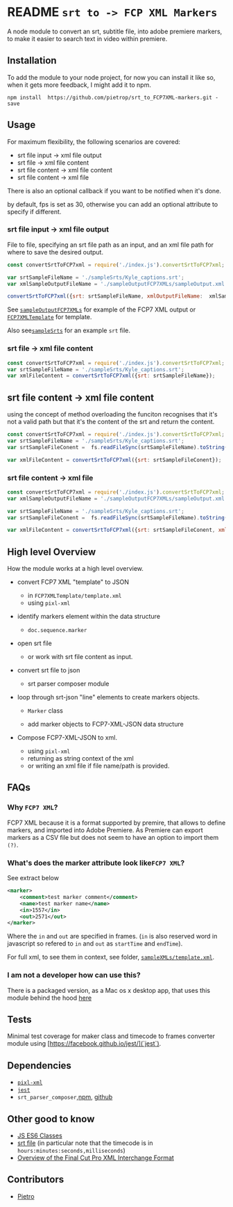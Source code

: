 # README `srt to -> FCP XML Markers`

A node module to convert an srt, subtitle file, into adobe premiere markers, to make it easier to search text in video within premiere. 

## Installation 


To add the module to your node project, for now you can install it like so, when it gets more feedback, I might add it to npm. 

```
npm install  https://github.com/pietrop/srt_to_FCP7XML-markers.git -save
```

## Usage

For maximum flexibility, the following scenarios are covered:

- srt file input -> xml file output 
- srt file  -> xml file content 
- srt file content  -> xml file content
- srt file content  -> xml file  

There is also an optional callback if you want to be notified when it's done.

by default, fps is set as 30, otherwise you can add an optional attribute to specify if different.

### srt file input -> xml file output 

File to file, specifying an srt file path as an input, and an xml file path for where to save the desired output. 

<!-- TODO: check on require index, here and other examples.  -->

```js 
const convertSrtToFCP7xml = require('./index.js').convertSrtToFCP7xml;

var srtSampleFileName = './sampleSrts/Kyle_captions.srt';
var xmlSampleOutputFileName = './sampleOutputFCP7XMLs/sampleOutput.xml';

convertSrtToFCP7xml({srt: srtSampleFileName, xmlOutputFileName:  xmlSampleOutputFileName});
```

See [`sampleOutputFCP7XMLs`](./sampleOutputFCP7XMLs) for example of the FCP7 XML output or [`FCP7XMLTemplate`](./FCP7XMLTemplate) for template.

Also see[`sampleSrts`]('./sampleSrts') for an example `srt` file.


### srt file  -> xml file content 

```js
const convertSrtToFCP7xml = require('./index.js').convertSrtToFCP7xml;
var srtSampleFileName = './sampleSrts/Kyle_captions.srt';
var xmlFileContent = convertSrtToFCP7xml({srt: srtSampleFileName});
```

## srt file content  -> xml file content 

using the concept of method overloading the funciton recognises that it's not a valid path but that it's the content of the srt and return the content. 

```js
const convertSrtToFCP7xml = require('./index.js').convertSrtToFCP7xml;
var srtSampleFileName = './sampleSrts/Kyle_captions.srt';
var srtSampleFileConent =  fs.readFileSync(srtSampleFileName).toString();

var xmlFileContent = convertSrtToFCP7xml({srt: srtSampleFileConent});
```





### srt file content  -> xml file  


```js
const convertSrtToFCP7xml = require('./index.js').convertSrtToFCP7xml;
var xmlSampleOutputFileName = './sampleOutputFCP7XMLs/sampleOutput.xml';

var srtSampleFileName = './sampleSrts/Kyle_captions.srt';
var srtSampleFileConent =  fs.readFileSync(srtSampleFileName).toString();

var xmlFileContent = convertSrtToFCP7xml({srt: srtSampleFileConent, xmlOutputFileName: xmlSampleOutputFileName});
```



## High level Overview 

How the module works at a high level overview.

- convert FCP7 XML "template" to JSON
	- in `FCP7XMLTemplate/template.xml`
	- using `pixl-xml`

- identify markers element within the data structure 
	- `doc.sequence.marker`

- open srt file 
	- or work with srt file content as input. 

- convert srt file to json 
	- srt parser composer module

- loop through srt-json "line" elements to create markers objects. 
	- `Marker` class 

	- add marker objects to FCP7-XML-JSON data structure

- Compose FCP7-XML-JSON to xml.
	- using `pixl-xml`
	- returning as string context of the xml 
	- or writing an xml file if file name/path is provided. 


## FAQs

### Why `FCP7 XML`?
FCP7 XML because it is a format supported by premire, that allows to define markers, and imported into Adobe Premiere. As Premiere can export markers as a CSV file but does not seem to have an option to import them `(?)`.

### What's does the marker attribute look like`FCP7 XML`?

See extract below

```xml
<marker>
	<comment>test marker comment</comment>
	<name>test marker name</name>
	<in>1557</in>
	<out>2571</out>
</marker>
```

Where the `in` and `out` are specified in frames. (`in` is also reserved word in javascript so refered to `in` and `out` as `startTime` and `endTime`).

For full xml, to see them in context, see folder, [`sampleXMLs/template.xml`](./FCP7XMLTemplate/template.xml). 

### I am not a developer how can use this?

There is a packaged version, as a Mac os x desktop app, that uses this module behind the hood [here](https://github.com/pietrop/srt_to_FCP7XML-markers_electron)


<!-- 

### What other options are there to do this?

...

 -->

## Tests

Minimal test coverage for maker class and timecode to frames converter module using [https://facebook.github.io/jest/](`jest`).


## Dependencies

- [`pixl-xml`](https://www.npmjs.com/package/pixl-xml)
- [`jest`](https://facebook.github.io/jest/)
- `srt_parser_composer`,[npm](https://www.npmjs.com/package/srt_parser_composer), [github](https://github.com/pietrop/srtParserComposer)


## Other good to know  

- [JS ES6 Classes](https://developer.mozilla.org/en-US/docs/Web/JavaScript/Reference/Classes)
- [srt file](https://en.wikipedia.org/wiki/SubRip) (in particular note that the timecode is in `hours:minutes:seconds,milliseconds`)
- [Overview of the Final Cut Pro XML Interchange Format](https://documentation.apple.com/en/finalcutpro/usermanual/index.html#chapter=97%26section=3%26tasks=true)


## Contributors 

- [Pietro](http://github.com/pietrop)